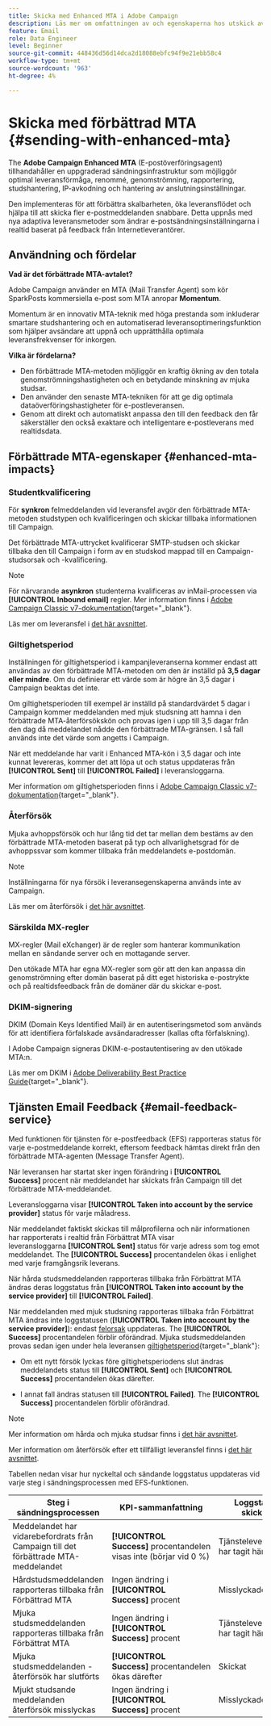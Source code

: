 ```yaml
---
title: Skicka med Enhanced MTA i Adobe Campaign
description: Läs mer om omfattningen av och egenskaperna hos utskick av e-post med Adobe Campaign Enhanced MTA
feature: Email
role: Data Engineer
level: Beginner
source-git-commit: 448436d56d14dca2d18088ebfc94f9e21ebb58c4
workflow-type: tm+mt
source-wordcount: '963'
ht-degree: 4%

---
```


# Skicka med förbättrad MTA {#sending-with-enhanced-mta}

The **Adobe Campaign Enhanced MTA** (E-postöverföringsagent) tillhandahåller en uppgraderad sändningsinfrastruktur som möjliggör optimal leveransförmåga, renommé, genomströmning, rapportering, studshantering, IP-avkodning och hantering av anslutningsinställningar.

Den implementeras för att förbättra skalbarheten, öka leveransflödet och hjälpa till att skicka fler e-postmeddelanden snabbare. Detta uppnås med nya adaptiva leveransmetoder som ändrar e-postsändningsinställningarna i realtid baserat på feedback från Internetleverantörer.

## Användning och fördelar

**Vad är det förbättrade MTA-avtalet?**

Adobe Campaign använder en MTA (Mail Transfer Agent) som kör SparkPosts kommersiella e-post som MTA anropar **Momentum**.

Momentum är en innovativ MTA-teknik med höga prestanda som inkluderar smartare studshantering och en automatiserad leveransoptimeringsfunktion som hjälper avsändare att uppnå och upprätthålla optimala leveransfrekvenser för inkorgen.

**Vilka är fördelarna?**

* Den förbättrade MTA-metoden möjliggör en kraftig ökning av den totala genomströmningshastigheten och en betydande minskning av mjuka studsar.
* Den använder den senaste MTA-tekniken för att ge dig optimala dataöverföringshastigheter för e-postleveransen.
* Genom att direkt och automatiskt anpassa den till den feedback den får säkerställer den också exaktare och intelligentare e-postleverans med realtidsdata.

## Förbättrade MTA-egenskaper {#enhanced-mta-impacts}

### Studentkvalificering

För **synkron** felmeddelanden vid leveransfel avgör den förbättrade MTA-metoden studstypen och kvalificeringen och skickar tillbaka informationen till Campaign.

Det förbättrade MTA-uttrycket kvalificerar SMTP-studsen och skickar tillbaka den till Campaign i form av en studskod mappad till en Campaign-studsorsak och -kvalificering.

>[!NOTE]
>
>För närvarande **asynkron** studenterna kvalificeras av inMail-processen via **[!UICONTROL Inbound email]** regler. Mer information finns i [Adobe Campaign Classic v7-dokumentation](https://experienceleague.adobe.com/docs/campaign-classic/using/sending-messages/monitoring-deliveries/understanding-delivery-failures.html#bounce-mail-qualification){target=&quot;_blank&quot;}. <!--Refer to [bounce mail qualification](delivery-failures.md#bounce-mail-qualification)-->

Läs mer om leveransfel i [det här avsnittet](delivery-failures.md).

### Giltighetsperiod

Inställningen för giltighetsperiod i kampanjleveranserna kommer endast att användas av den förbättrade MTA-metoden om den är inställd på **3,5 dagar eller mindre**. Om du definierar ett värde som är högre än 3,5 dagar i Campaign beaktas det inte.

Om giltighetsperioden till exempel är inställd på standardvärdet 5 dagar i Campaign kommer meddelanden med mjuk studsning att hamna i den förbättrade MTA-återförsökskön och provas igen i upp till 3,5 dagar från den dag då meddelandet nådde den förbättrade MTA-gränsen. I så fall används inte det värde som angetts i Campaign.

När ett meddelande har varit i Enhanced MTA-kön i 3,5 dagar och inte kunnat levereras, kommer det att löpa ut och status uppdateras från **[!UICONTROL Sent]** till **[!UICONTROL Failed]** i leveransloggarna.

Mer information om giltighetsperioden finns i [Adobe Campaign Classic v7-dokumentation](https://experienceleague.adobe.com/docs/campaign-classic/using/sending-messages/key-steps-when-creating-a-delivery/steps-sending-the-delivery.html#defining-validity-period){target=&quot;_blank&quot;}.

### Återförsök

Mjuka avhoppsförsök och hur lång tid det tar mellan dem bestäms av den förbättrade MTA-metoden baserat på typ och allvarlighetsgrad för de avhoppssvar som kommer tillbaka från meddelandets e-postdomän.

>[!NOTE]
>
>Inställningarna för nya försök i leveransegenskaperna används inte av Campaign.

Läs mer om återförsök i [det här avsnittet](delivery-failures.md#retries).

### Särskilda MX-regler

MX-regler (Mail eXchanger) är de regler som hanterar kommunikation mellan en sändande server och en mottagande server.

Den utökade MTA har egna MX-regler som gör att den kan anpassa din genomströmning efter domän baserat på ditt eget historiska e-postrykte och på realtidsfeedback från de domäner där du skickar e-post.

### DKIM-signering

DKIM (Domain Keys Identified Mail) är en autentiseringsmetod som används för att identifiera förfalskade avsändaradresser (kallas ofta förfalskning).

I Adobe Campaign signeras DKIM-e-postautentisering av den utökade MTA:n.

Läs mer om DKIM i [Adobe Deliverability Best Practice Guide](https://experienceleague.adobe.com/docs/deliverability-learn/deliverability-best-practice-guide/transition-process/infrastructure.html#authentication){target=&quot;_blank&quot;}.

## Tjänsten Email Feedback {#email-feedback-service}

Med funktionen för tjänsten för e-postfeedback (EFS) rapporteras status för varje e-postmeddelande korrekt, eftersom feedback hämtas direkt från den förbättrade MTA-agenten (Message Transfer Agent).

När leveransen har startat sker ingen förändring i **[!UICONTROL Success]** procent när meddelandet har skickats från Campaign till det förbättrade MTA-meddelandet.

Leveransloggarna visar **[!UICONTROL Taken into account by the service provider]** status för varje måladress.

När meddelandet faktiskt skickas till målprofilerna och när informationen har rapporterats i realtid från Förbättrat MTA visar leveransloggarna **[!UICONTROL Sent]** status för varje adress som tog emot meddelandet. The **[!UICONTROL Success]** procentandelen ökas i enlighet med varje framgångsrik leverans.

När hårda studsmeddelanden rapporteras tillbaka från Förbättrat MTA ändras deras loggstatus från **[!UICONTROL Taken into account by the service provider]** till **[!UICONTROL Failed]**<!-- and the **[!UICONTROL Bounces + errors]** percentage is increased accordingly-->.

När meddelanden med mjuk studsning rapporteras tillbaka från Förbättrat MTA ändras inte loggstatusen (**[!UICONTROL Taken into account by the service provider]**): endast [felorsak](delivery-failures.md#delivery-failure-reasons) uppdateras<!-- and the **[!UICONTROL Bounces + errors]** percentage is increased accordingly-->. The **[!UICONTROL Success]** procentandelen förblir oförändrad. Mjuka studsmeddelanden provas sedan igen under hela leveransen [giltighetsperiod](https://experienceleague.adobe.com/docs/campaign-classic/using/sending-messages/key-steps-when-creating-a-delivery/steps-sending-the-delivery.html#defining-validity-period){target=&quot;_blank&quot;}:

* Om ett nytt försök lyckas före giltighetsperiodens slut ändras meddelandets status till **[!UICONTROL Sent]** och **[!UICONTROL Success]** procentandelen ökas därefter.

* I annat fall ändras statusen till **[!UICONTROL Failed]**. The **[!UICONTROL Success]** <!--and **[!UICONTROL Bounces + errors]** -->procentandelen förblir oförändrad.

>[!NOTE]
>
>Mer information om hårda och mjuka studsar finns i [det här avsnittet](delivery-failures.md#delivery-failure-reasons).
>
>Mer information om återförsök efter ett tillfälligt leveransfel finns i [det här avsnittet](delivery-failures.md#retries).

Tabellen nedan visar hur nyckeltal och sändande loggstatus uppdateras vid varje steg i sändningsprocessen med EFS-funktionen.

| Steg i sändningsprocessen | KPI-sammanfattning | Loggstatus skickas |
|--- |--- |--- |
| Meddelandet har vidarebefordrats från Campaign till det förbättrade MTA-meddelandet | **[!UICONTROL Success]** procentandelen visas inte (börjar vid 0 %) | Tjänsteleverantören har tagit hänsyn till |
| Hårdstudsmeddelanden rapporteras tillbaka från Förbättrad MTA | Ingen ändring i **[!UICONTROL Success]** procent | Misslyckades |
| Mjuka studsmeddelanden rapporteras tillbaka från Förbättrat MTA | Ingen ändring i **[!UICONTROL Success]** procent | Tjänsteleverantören har tagit hänsyn till |
| Mjuka studsmeddelanden - återförsök har slutförts | **[!UICONTROL Success]** procentandelen ökas därefter | Skickat |
| Mjukt studsande meddelanden återförsök misslyckas | Ingen ändring i **[!UICONTROL Success]** procent | Misslyckades |

